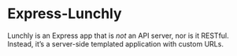 # Express-Lunchly
Lunchly is an Express app that is *not* an API server, nor is it RESTful.  Instead, it’s a server-side templated application with custom URLs.
